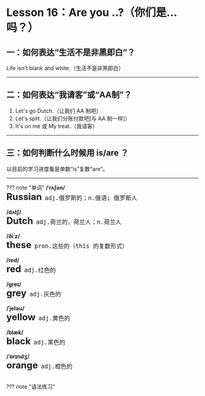 # Lesson 16：Are you ..?（你们是...吗？）


## 一：如何表达“生活不是非黑即白”？

Life isn't blank and white.（生活不是非黑即白）


---
## 二：如何表达“我请客”或“AA制”？

1. Let's go Dutch.（让我们 AA 制吧）
2. Let's split.（让我们分账付款吧[与 AA 制一样]）
3. It's on me 或 My treat.（我请客）


---
## 三：如何判断什么时候用 is/are ？

以目前的学习进度看是单数“is”复数“are”。


---
??? note "单词"
    **/ˈrʌʃən/**<br>
    <font size=5>**Russian**</font>&nbsp;&nbsp;<font size=4>`adj.俄罗斯的；n.俄语; 俄罗斯人`</font><br>
    <br>
    **/dʌtʃ/**<br>
    <font size=5>**Dutch**</font>&nbsp;&nbsp;<font size=4>`adj.荷兰的，荷兰人；n.荷兰人`</font><br>
    <br>
    **/ðiːz/**<br>
    <font size=5>**these**</font>&nbsp;&nbsp;<font size=4>`pron.这些的（this 的复数形式）`</font><br>
    <br>
    **/red/**<br>
    <font size=5>**red**</font>&nbsp;&nbsp;<font size=4>`adj.红色的`</font><br>
    <br>
    **/ɡreɪ/**<br>
    <font size=5>**grey**</font>&nbsp;&nbsp;<font size=4>`adj.灰色的`</font><br>
    <br>
    **/ˈjeləʊ/**<br>
    <font size=5>**yellow**</font>&nbsp;&nbsp;<font size=4>`adj.黄色的`</font><br>
    <br>
    **/blæk/**<br>
    <font size=5>**black**</font>&nbsp;&nbsp;<font size=4>`adj.黑色的`</font><br>
    <br>
    **/ˈɒrɪndʒ/**<br>
    <font size=5>**orange**</font>&nbsp;&nbsp;<font size=4>`adj.橙色的`</font><br>
    <br>



??? note "语法练习"

